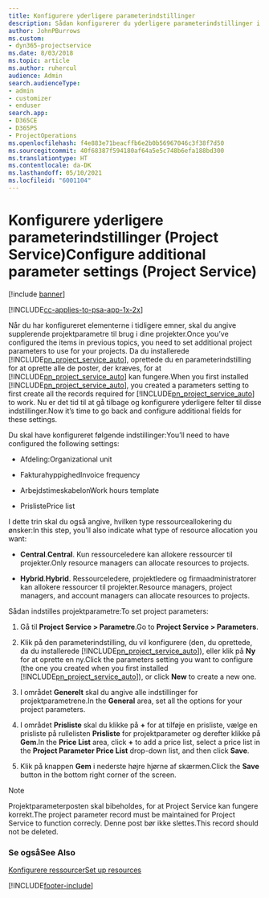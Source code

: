 ```yaml
---
title: Konfigurere yderligere parameterindstillinger
description: Sådan konfigurerer du yderligere parameterindstillinger i Project Service
author: JohnPBurrows
ms.custom:
- dyn365-projectservice
ms.date: 8/03/2018
ms.topic: article
ms.author: ruhercul
audience: Admin
search.audienceType:
- admin
- customizer
- enduser
search.app:
- D365CE
- D365PS
- ProjectOperations
ms.openlocfilehash: f4e883e71beacffb6e2b0b56967046c3f38f7d50
ms.sourcegitcommit: 40f68387f594180af64a5e5c748b6efa188bd300
ms.translationtype: HT
ms.contentlocale: da-DK
ms.lasthandoff: 05/10/2021
ms.locfileid: "6001104"
---
```

# <a name="configure-additional-parameter-settings-project-service"></a><span data-ttu-id="f10bf-103">Konfigurere yderligere parameterindstillinger (Project Service)</span><span class="sxs-lookup"><span data-stu-id="f10bf-103">Configure additional parameter settings (Project Service)</span></span>

[!include [banner](../includes/psa-now-project-operations.md)]

[!INCLUDE[cc-applies-to-psa-app-1x-2x](../includes/cc-applies-to-psa-app-1x-2x.md)]

<span data-ttu-id="f10bf-104">Når du har konfigureret elementerne i tidligere emner, skal du angive supplerende projektparametre til brug i dine projekter.</span><span class="sxs-lookup"><span data-stu-id="f10bf-104">Once you’ve configured the items in previous topics, you need to set additional project parameters to use for your projects.</span></span> <span data-ttu-id="f10bf-105">Da du installerede [!INCLUDE[pn_project_service_auto](../includes/pn-project-service-auto.md)], oprettede du en parameterindstilling for at oprette alle de poster, der kræves, for at [!INCLUDE[pn_project_service_auto](../includes/pn-project-service-auto.md)] kan fungere.</span><span class="sxs-lookup"><span data-stu-id="f10bf-105">When you first installed [!INCLUDE[pn_project_service_auto](../includes/pn-project-service-auto.md)], you created a parameters setting to first create all the records required for [!INCLUDE[pn_project_service_auto](../includes/pn-project-service-auto.md)] to work.</span></span> <span data-ttu-id="f10bf-106">Nu er det tid til at gå tilbage og konfigurere yderligere felter til disse indstillinger.</span><span class="sxs-lookup"><span data-stu-id="f10bf-106">Now it’s time to go back and configure additional fields for these settings.</span></span>  
  
 <span data-ttu-id="f10bf-107">Du skal have konfigureret følgende indstillinger:</span><span class="sxs-lookup"><span data-stu-id="f10bf-107">You’ll need to have configured the following settings:</span></span>  
  
-   <span data-ttu-id="f10bf-108">Afdeling:</span><span class="sxs-lookup"><span data-stu-id="f10bf-108">Organizational unit</span></span>  
  
-   <span data-ttu-id="f10bf-109">Fakturahyppighed</span><span class="sxs-lookup"><span data-stu-id="f10bf-109">Invoice frequency</span></span>  
  
-   <span data-ttu-id="f10bf-110">Arbejdstimeskabelon</span><span class="sxs-lookup"><span data-stu-id="f10bf-110">Work hours template</span></span>  
  
-   <span data-ttu-id="f10bf-111">Prisliste</span><span class="sxs-lookup"><span data-stu-id="f10bf-111">Price list</span></span>  
 
<span data-ttu-id="f10bf-112">I dette trin skal du også angive, hvilken type ressourceallokering du ønsker:</span><span class="sxs-lookup"><span data-stu-id="f10bf-112">In this step, you’ll also indicate what type of resource allocation you want:</span></span>  
  
- <span data-ttu-id="f10bf-113">**Central**.</span><span class="sxs-lookup"><span data-stu-id="f10bf-113">**Central**.</span></span> <span data-ttu-id="f10bf-114">Kun ressourceledere kan allokere ressourcer til projekter.</span><span class="sxs-lookup"><span data-stu-id="f10bf-114">Only resource managers can allocate resources to projects.</span></span>  
  
- <span data-ttu-id="f10bf-115">**Hybrid**.</span><span class="sxs-lookup"><span data-stu-id="f10bf-115">**Hybrid**.</span></span> <span data-ttu-id="f10bf-116">Ressourceledere, projektledere og firmaadministratorer kan allokere ressourcer til projekter.</span><span class="sxs-lookup"><span data-stu-id="f10bf-116">Resource managers, project managers, and account managers can allocate resources to projects.</span></span>  
  
 
<span data-ttu-id="f10bf-117">Sådan indstilles projektparametre:</span><span class="sxs-lookup"><span data-stu-id="f10bf-117">To set project parameters:</span></span>  
  
1. <span data-ttu-id="f10bf-118">Gå til **Project Service > Parametre**.</span><span class="sxs-lookup"><span data-stu-id="f10bf-118">Go to **Project Service > Parameters**.</span></span>  
  
2. <span data-ttu-id="f10bf-119">Klik på den parameterindstilling, du vil konfigurere (den, du oprettede, da du installerede [!INCLUDE[pn_project_service_auto](../includes/pn-project-service-auto.md)]), eller klik på **Ny** for at oprette en ny.</span><span class="sxs-lookup"><span data-stu-id="f10bf-119">Click the parameters setting you want to configure (the one you created when you first installed [!INCLUDE[pn_project_service_auto](../includes/pn-project-service-auto.md)]), or click **New** to create a new one.</span></span>  
  
3. <span data-ttu-id="f10bf-120">I området **Generelt** skal du angive alle indstillinger for projektparametrene.</span><span class="sxs-lookup"><span data-stu-id="f10bf-120">In the **General** area, set all the options for your project parameters.</span></span>  
  
4. <span data-ttu-id="f10bf-121">I området **Prisliste** skal du klikke på **+** for at tilføje en prisliste, vælge en prisliste på rullelisten **Prisliste** for projektparameter og derefter klikke på **Gem**.</span><span class="sxs-lookup"><span data-stu-id="f10bf-121">In the **Price List** area, click **+** to add a price list, select a price list in the **Project Parameter Price List** drop-down list, and then click **Save**.</span></span>  
  
5. <span data-ttu-id="f10bf-122">Klik på knappen **Gem** i nederste højre hjørne af skærmen.</span><span class="sxs-lookup"><span data-stu-id="f10bf-122">Click the **Save** button in the bottom right corner of the screen.</span></span>  

> [!NOTE]
> <span data-ttu-id="f10bf-123">Projektparameterposten skal bibeholdes, for at Project Service kan fungere korrekt.</span><span class="sxs-lookup"><span data-stu-id="f10bf-123">The project parameter record must be maintained for Project Service to function correcly.</span></span> <span data-ttu-id="f10bf-124">Denne post bør ikke slettes.</span><span class="sxs-lookup"><span data-stu-id="f10bf-124">This record should not be deleted.</span></span>

### <a name="see-also"></a><span data-ttu-id="f10bf-125">Se også</span><span class="sxs-lookup"><span data-stu-id="f10bf-125">See Also</span></span>  
 [<span data-ttu-id="f10bf-126">Konfigurere ressourcer</span><span class="sxs-lookup"><span data-stu-id="f10bf-126">Set up resources</span></span>](../psa/set-up-resources.md)


[!INCLUDE[footer-include](../includes/footer-banner.md)]